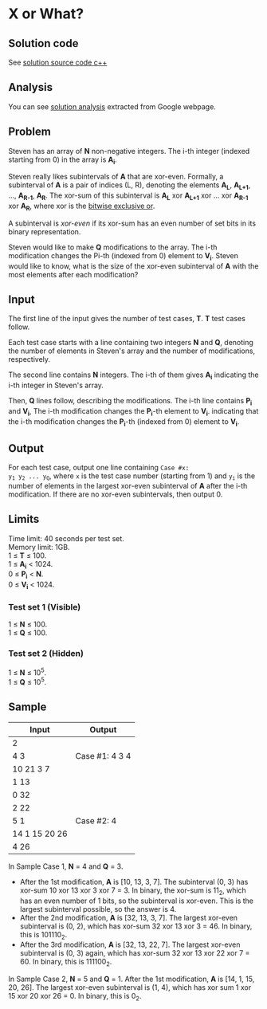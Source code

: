 # X or What?

## Solution code

See [solution source code c++](/Round%20D/X%20or%20What%3F/solution.cpp)

## Analysis

You can see [solution analysis](/Round%20D/X%20or%20What%3F/analysis.md) extracted from Google webpage.

## Problem

Steven has an array of **N** non-negative integers. The i-th integer (indexed starting from 0) in the array is **A<sub>i</sub>**.

Steven really likes subintervals of **A** that are xor-even. Formally, a subinterval of **A** is a pair of indices (L, R), denoting the elements **A<sub>L</sub>**, **A<sub>L+1</sub>**, ..., **A<sub>R-1</sub>**, **A<sub>R</sub>**. The xor-sum of this subinterval is **A<sub>L</sub>** xor **A<sub>L+1<sub>** xor ... xor **A<sub>R-1<sub>** xor **A<sub>R</sub>**, where xor is the [bitwise exclusive or](https://en.wikipedia.org/wiki/Bitwise_operation#XOR).

A subinterval is _xor-even_ if its xor-sum has an even number of set bits in its binary representation.

Steven would like to make **Q** modifications to the array. The i-th modification changes the Pi-th (indexed from 0) element to **V<sub>i</sub>**. Steven would like to know, what is the size of the xor-even subinterval of **A** with the most elements after each modification?

## Input

The first line of the input gives the number of test cases, **T**. **T** test cases follow.

Each test case starts with a line containing two integers **N** and **Q**, denoting the number of elements in Steven's array and the number of modifications, respectively.

The second line contains **N** integers. The i-th of them gives **A<sub>i</sub>** indicating the i-th integer in Steven's array.

Then, **Q** lines follow, describing the modifications. The i-th line contains **P<sub>i</sub>** and **V<sub>i</sub>**, The i-th modification changes the **P<sub>i</sub>**-th element to **V<sub>i</sub>**. indicating that the i-th modification changes the **P<sub>i</sub>**-th (indexed from 0) element to **V<sub>i</sub>**.

## Output

For each test case, output one line containing <code>Case #x: y<sub>1</sub> y<sub>2</sub> ... y<sub>Q</sub></code>, where `x` is the test case number (starting from 1) and <code>y<sub>i</sub></code> is the number of elements in the largest xor-even subinterval of **A** after the i-th modification. If there are no xor-even subintervals, then output 0.

## Limits

Time limit: 40 seconds per test set.<br>
Memory limit: 1GB.<br>
1 ≤ **T** ≤ 100.<br>
1 ≤ **A<sub>i</sub>** < 1024.<br>
0 ≤ **P<sub>i</sub>** < **N**.<br>
0 ≤ **V<sub>i</sub>** < 1024.

### Test set 1 (Visible)

1 ≤ **N** ≤ 100.<br>
1 ≤ **Q** ≤ 100.

### Test set 2 (Hidden)

1 ≤ **N** ≤ 10<sup>5</sup>.<br>
1 ≤ **Q** ≤ 10<sup>5</sup>.

## Sample

| Input         | Output         |
| ------------- | -------------- |
| 2             |                |
| 4 3           | Case #1: 4 3 4 |
| 10 21 3 7     |                |
| 1 13          |                |
| 0 32          |                |
| 2 22          |                |
| 5 1           | Case #2: 4     |
| 14 1 15 20 26 |                |
| 4 26          |                |

In Sample Case 1, **N** = 4 and **Q** = 3.

- After the 1st modification, **A** is [10, 13, 3, 7]. The subinterval (0, 3) has xor-sum 10 xor 13 xor 3 xor 7 = 3. In binary, the xor-sum is 11<sub>2</sub>, which has an even number of 1 bits, so the subinterval is xor-even. This is the largest subinterval possible, so the answer is 4.
- After the 2nd modification, **A** is [32, 13, 3, 7]. The largest xor-even subinterval is (0, 2), which has xor-sum 32 xor 13 xor 3 = 46. In binary, this is 101110<sub>2</sub>.
- After the 3rd modification, **A** is [32, 13, 22, 7]. The largest xor-even subinterval is (0, 3) again, which has xor-sum 32 xor 13 xor 22 xor 7 = 60. In binary, this is 111100<sub>2</sub>.

In Sample Case 2, **N** = 5 and **Q** = 1. After the 1st modification, **A** is [14, 1, 15, 20, 26]. The largest xor-even subinterval is (1, 4), which has xor sum 1 xor 15 xor 20 xor 26 = 0. In binary, this is 0<sub>2</sub>.
